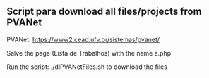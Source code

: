 ## Script para download all files/projects from PVANet #
PVANet: https://www2.cead.ufv.br/sistemas/pvanet/

Salve the page (Lista de Trabalhos) with the name a.php

Run the script: ./dlPVANetFiles.sh to download the files

